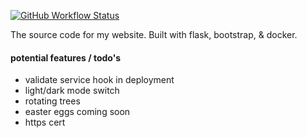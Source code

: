 [![GitHub Workflow Status](https://img.shields.io/github/workflow/status/nickmorris991/nickmorr-dot-is/Build?color=%2334b526&logo=GitHub&style=flat-square)](https://github.com/nickmorris991/nickmorr-dot-is/actions?query=workflow%3ABuild)

The source code for my website. Built with flask, bootstrap, & docker.

#### potential features / todo's
- validate service hook in deployment
- light/dark mode switch
- rotating trees
- easter eggs coming soon
- https cert
